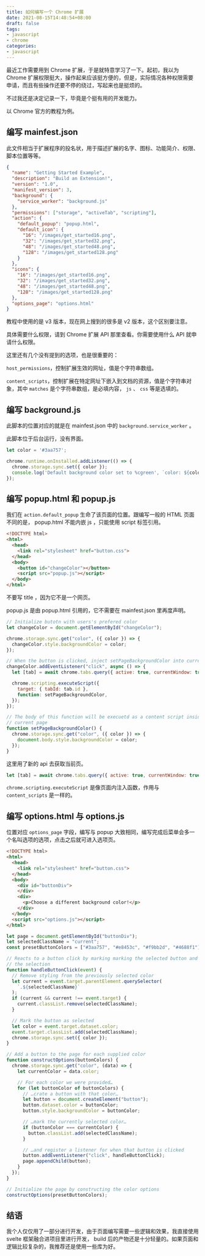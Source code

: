 ```yaml
---
title: 如何编写一个 Chrome 扩展
date: 2021-08-15T14:48:54+08:00
draft: false
tags:
- javascript
- chrome
categories:
- javascript
---
```


最近工作需要用到 Chrome 扩展，于是就特意学习了一下。起初，我以为 Chrome 扩展权限挺大，操作起来应该挺方便的，但是，实际情况各种权限需要申请，而且有些操作还要不停的绕过，写起来也是挺烦的。

不过我还是决定记录一下，毕竟是个挺有用的开发能力。

以 Chrome 官方的教程为例。

## 编写 mainfest.json

此文件相当于扩展程序的投名状，用于描述扩展的名字、图标、功能简介、权限、脚本位置等等。

``` json
{
  "name": "Getting Started Example",
  "description": "Build an Extension!",
  "version": "1.0",
  "manifest_version": 3,
  "background": {
    "service_worker": "background.js"
  },
  "permissions": ["storage", "activeTab", "scripting"],
  "action": {
    "default_popup": "popup.html",
    "default_icon": {
      "16": "/images/get_started16.png",
      "32": "/images/get_started32.png",
      "48": "/images/get_started48.png",
      "128": "/images/get_started128.png"
    }
  },
  "icons": {
    "16": "/images/get_started16.png",
    "32": "/images/get_started32.png",
    "48": "/images/get_started48.png",
    "128": "/images/get_started128.png"
  },
  "options_page": "options.html"
}
```

教程中使用的是 v3 版本，现在网上搜到的很多是 v2 版本，这个区别要注意。

具体需要什么权限，请到 Chrome 扩展 API 那里查看。你需要使用什么 API 就申请什么权限。

这里还有几个没有提到的选项，也是很重要的：

`host_permissions`，控制扩展生效的网址，值是个字符串数组。

`content_scripts`，控制扩展在特定网址下嵌入到文档的资源，值是个字符串对象，其中 `matches` 是个字符串数组，是必填内容， `js` 、 `css` 等是选填的。

## 编写 background.js

此脚本的位置对应的就是在 mainfest.json 中的 `background.service_worker` 。

此脚本位于后台运行，没有界面。

``` javascript
let color = '#3aa757';

chrome.runtime.onInstalled.addListener(() => {
  chrome.storage.sync.set({ color });
  console.log('Default background color set to %cgreen', `color: ${color}`);
});
```

## 编写 popup.html 和 popup.js

我们在 `action.default_popup` 生命了该页面的位置。跟编写一般的 HTML 页面不同的是， popup.html 不能内嵌 js ，只能使用 script 标签引用。

``` html
<!DOCTYPE html>
<html>
  <head>
    <link rel="stylesheet" href="button.css">
  </head>
  <body>
    <button id="changeColor"></button>
    <script src="popup.js"></script>
  </body>
</html>
```

不要写 title ，因为它不是一个网页。

popup.js 是由 popup.html 引用的，它不需要在 mainfest.json 里再度声明。

``` javascript
// Initialize butotn with users's prefered color
let changeColor = document.getElementById("changeColor");

chrome.storage.sync.get("color", ({ color }) => {
  changeColor.style.backgroundColor = color;
});

// When the button is clicked, inject setPageBackgroundColor into current page
changeColor.addEventListener("click", async () => {
  let [tab] = await chrome.tabs.query({ active: true, currentWindow: true });

  chrome.scripting.executeScript({
    target: { tabId: tab.id },
    function: setPageBackgroundColor,
  });
});

// The body of this function will be execuetd as a content script inside the
// current page
function setPageBackgroundColor() {
  chrome.storage.sync.get("color", ({ color }) => {
    document.body.style.backgroundColor = color;
  });
}
```

这里用了新的 api 去获取当前页。

``` javascript
let [tab] = await chrome.tabs.query({ active: true, currentWindow: true });
```

`chrome.scripting.executeScript` 是像页面内注入函数，作用与 `content_scripts` 是一样的。

## 编写 options.html 与 options.js

位置对应 `options_page` 字段，编写与 popup 大致相同，编写完成后菜单会多一个名叫选项的选项，点击之后就可进入选项页。

```html
<!DOCTYPE html>
<html>
  <head>
    <link rel="stylesheet" href="button.css">
  </head>
  <body>
    <div id="buttonDiv">
    </div>
    <div>
      <p>Choose a different background color!</p>
    </div>
  </body>
  <script src="options.js"></script>
</html>
```

``` javascript
let page = document.getElementById("buttonDiv");
let selectedClassName = "current";
const presetButtonColors = ["#3aa757", "#e8453c", "#f9bb2d", "#4688f1"];

// Reacts to a button click by marking marking the selected button and saving
// the selection
function handleButtonClick(event) {
  // Remove styling from the previously selected color
  let current = event.target.parentElement.querySelector(
    `.${selectedClassName}`
  );
  if (current && current !== event.target) {
    current.classList.remove(selectedClassName);
  }

  // Mark the button as selected
  let color = event.target.dataset.color;
  event.target.classList.add(selectedClassName);
  chrome.storage.sync.set({ color });
}

// Add a button to the page for each supplied color
function constructOptions(buttonColors) {
  chrome.storage.sync.get("color", (data) => {
    let currentColor = data.color;

    // For each color we were provided…
    for (let buttonColor of buttonColors) {
      // …crate a button with that color…
      let button = document.createElement("button");
      button.dataset.color = buttonColor;
      button.style.backgroundColor = buttonColor;

      // …mark the currently selected color…
      if (buttonColor === currentColor) {
        button.classList.add(selectedClassName);
      }

      // …and register a listener for when that button is clicked
      button.addEventListener("click", handleButtonClick);
      page.appendChild(button);
    }
  });
}

// Initialize the page by constructing the color options
constructOptions(presetButtonColors);
```

## 结语

我个人仅仅用了一部分进行开发，由于页面编写需要一些逻辑和效果，我直接使用 svelte 框架融合进项目里进行开发， build 后的产物还是十分轻量的。如果页面和逻辑比较复杂的，我推荐还是使用一些库为好。
